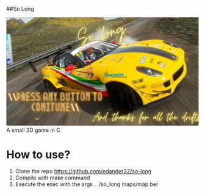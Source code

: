 ##So Long

![So Long](https://github.com/EdAnder32/So-Long/blob/main/Screenshot%20from%202024-09-30%2012-39-06.png)
A small 2D game in C

# How to use?
1. Clone the repo https://github.com/edander32/so-long
2. Compile with make command
3. Execute the exec with the args
   . ./so_long maps/map.ber
